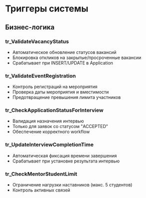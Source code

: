 # Триггеры системы

## Бизнес-логика

### tr_ValidateVacancyStatus
- Автоматическое обновление статусов вакансий
- Блокировка откликов на закрытые/просроченные вакансии
- Срабатывает при INSERT/UPDATE в Application

### tr_ValidateEventRegistration
- Контроль регистраций на мероприятия
- Проверка даты мероприятия и вместимости
- Предотвращение превышения лимита участников

### tr_CheckApplicationStatusForInterview
- Валидация назначения интервью
- Только для заявок со статусом "ACCEPTED"
- Обеспечение корректного workflow

### tr_UpdateInterviewCompletionTime
- Автоматическая фиксация времени завершения
- Срабатывает при установке результата интервью

### tr_CheckMentorStudentLimit
- Ограничение нагрузки наставников (макс. 5 студентов)
- Контроль активных связей
